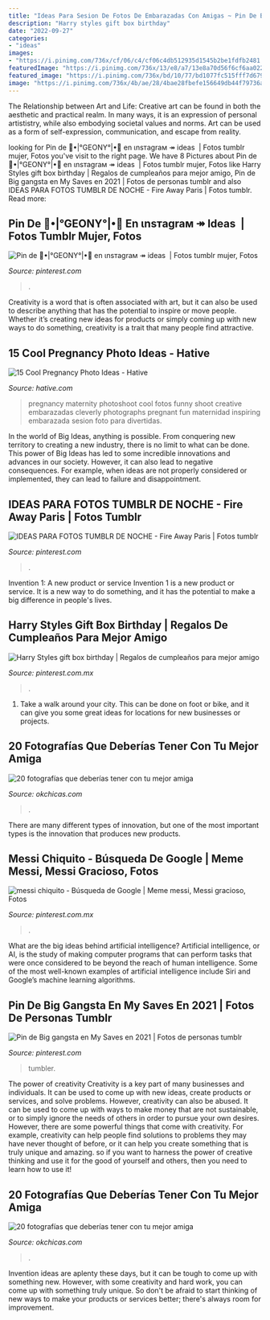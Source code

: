```yaml
---
title: "Ideas Para Sesion De Fotos De Embarazadas Con Amigas ~ Pin De Big Gangsta En My Saves En 2021"
description: "Harry styles gift box birthday"
date: "2022-09-27"
categories:
- "ideas"
images:
- "https://i.pinimg.com/736x/cf/06/c4/cf06c4db512935d1545b2be1fdfb2481.jpg"
featuredImage: "https://i.pinimg.com/736x/13/e8/a7/13e8a70d56f6cf6aa022a144b2b74332.jpg"
featured_image: "https://i.pinimg.com/736x/bd/10/77/bd1077fc515fff7d6795d22731f79007.jpg"
image: "https://i.pinimg.com/736x/4b/ae/28/4bae28fbefe156649db44f79736aed7e.jpg"
---
```



The Relationship between Art and Life:
Creative art can be found in both the aesthetic and practical realm. In many ways, it is an expression of personal artististry, while also embodying societal values and norms. Art can be used as a form of self-expression, communication, and escape from reality.

	

		
looking for Pin de 🧠•|°GEONY°|•🧠 en ιnѕтagraм ↠ ideas ️ | Fotos tumblr mujer, Fotos you've visit to the right page. We have 8 Pictures about Pin de 🧠•|°GEONY°|•🧠 en ιnѕтagraм ↠ ideas ️ | Fotos tumblr mujer, Fotos like Harry Styles gift box birthday | Regalos de cumpleaños para mejor amigo, Pin de Big gangsta en My Saves en 2021 | Fotos de personas tumblr and also IDEAS PARA FOTOS TUMBLR DE NOCHE - Fire Away Paris | Fotos tumblr. Read more:
		
    
## Pin De 🧠•|°GEONY°|•🧠 En ιnѕтagraм ↠ Ideas ️ | Fotos Tumblr Mujer, Fotos

<img loading=lazy src="https://i.pinimg.com/736x/13/e8/a7/13e8a70d56f6cf6aa022a144b2b74332.jpg" onerror="this.onerror=null;this.src='https://tse2.mm.bing.net/th?id=OIP.IQyuPPlNJYcb-Fz05zRkaQHaNK&amp;pid=15.1';" alt="Pin de 🧠•|°GEONY°|•🧠 en ιnѕтagraм ↠ ideas ️ | Fotos tumblr mujer, Fotos">

_Source: pinterest.com_

>. 

	

Creativity is a word that is often associated with art, but it can also be used to describe anything that has the potential to inspire or move people. Whether it’s creating new ideas for products or simply coming up with new ways to do something, creativity is a trait that many people find attractive.

    
## 15 Cool Pregnancy Photo Ideas - Hative

<img loading=lazy src="https://hative.com/wp-content/uploads/2014/11/pregnancy-photo-ideas/3-cool-pregnancy-photo-ideas.jpg" onerror="this.onerror=null;this.src='https://tse1.mm.bing.net/th?id=OIP.qHU2V3l28ZwLBin6MURl-AHaLY&amp;pid=15.1';" alt="15 Cool Pregnancy Photo Ideas - Hative">

_Source: hative.com_

>pregnancy maternity photoshoot cool fotos funny shoot creative embarazadas cleverly photographs pregnant fun maternidad inspiring embarazada sesion foto para divertidas. 

	

In the world of Big Ideas, anything is possible. From conquering new territory to creating a new industry, there is no limit to what can be done. This power of Big Ideas has led to some incredible innovations and advances in our society. However, it can also lead to negative consequences. For example, when ideas are not properly considered or implemented, they can lead to failure and disappointment.

    
## IDEAS PARA FOTOS TUMBLR DE NOCHE - Fire Away Paris | Fotos Tumblr

<img loading=lazy src="https://i.pinimg.com/736x/4b/ae/28/4bae28fbefe156649db44f79736aed7e.jpg" onerror="this.onerror=null;this.src='https://tse1.mm.bing.net/th?id=OIP.nfvz3b0qqQbuyzCC8gsgGAHaJ4&amp;pid=15.1';" alt="IDEAS PARA FOTOS TUMBLR DE NOCHE - Fire Away Paris | Fotos tumblr">

_Source: pinterest.com_

>. 

	

Invention 1: A new product or service
Invention 1 is a new product or service. It is a new way to do something, and it has the potential to make a big difference in people's lives.

    
## Harry Styles Gift Box Birthday | Regalos De Cumpleaños Para Mejor Amigo

<img loading=lazy src="https://i.pinimg.com/736x/cf/06/c4/cf06c4db512935d1545b2be1fdfb2481.jpg" onerror="this.onerror=null;this.src='https://tse1.mm.bing.net/th?id=OIP.985ITnsxwKgEUfx8HnhIcAHaJ3&amp;pid=15.1';" alt="Harry Styles gift box birthday | Regalos de cumpleaños para mejor amigo">

_Source: pinterest.com.mx_

>. 

	

1. Take a walk around your city. This can be done on foot or bike, and it can give you some great ideas for locations for new businesses or projects. 

    
## 20 Fotografías Que Deberías Tener Con Tu Mejor Amiga

<img loading=lazy src="https://www.okchicas.com/wp-content/uploads/2016/01/23-fotos-que-debes-hacer-con-tu-mejor-amiga-12.jpg" onerror="this.onerror=null;this.src='https://tse1.mm.bing.net/th?id=OIP.o1An_TuotFmYGuVQFsS3uAHaEd&amp;pid=15.1';" alt="20 fotografías que deberías tener con tu mejor amiga">

_Source: okchicas.com_

>. 

	

There are many different types of innovation, but one of the most important types is the innovation that produces new products.

    
## Messi Chiquito - Búsqueda De Google | Meme Messi, Messi Gracioso, Fotos

<img loading=lazy src="https://i.pinimg.com/736x/bd/10/77/bd1077fc515fff7d6795d22731f79007.jpg" onerror="this.onerror=null;this.src='https://tse3.mm.bing.net/th?id=OIP.SvEzOkhyizxwcxvdBjAwmAAAAA&amp;pid=15.1';" alt="messi chiquito - Búsqueda de Google | Meme messi, Messi gracioso, Fotos">

_Source: pinterest.com.mx_

>. 

	

What are the big ideas behind artificial intelligence?
Artificial intelligence, or AI, is the study of making computer programs that can perform tasks that were once considered to be beyond the reach of human intelligence. Some of the most well-known examples of artificial intelligence include Siri and Google’s machine learning algorithms.

    
## Pin De Big Gangsta En My Saves En 2021 | Fotos De Personas Tumblr

<img loading=lazy src="https://i.pinimg.com/originals/f0/77/f0/f077f0ac1e0d70cc87870191bafa1e03.jpg" onerror="this.onerror=null;this.src='https://tse4.mm.bing.net/th?id=OIP.O0wLyEeiQsBb0SHRvWQTBgHaNK&amp;pid=15.1';" alt="Pin de Big gangsta en My Saves en 2021 | Fotos de personas tumblr">

_Source: pinterest.com_

>tumbler. 

	

The power of creativity
Creativity is a key part of many businesses and individuals. It can be used to come up with new ideas, create products or services, and solve problems. However, creativity can also be abused. It can be used to come up with ways to make money that are not sustainable, or to simply ignore the needs of others in order to pursue your own desires. However, there are some powerful things that come with creativity. For example, creativity can help people find solutions to problems they may have never thought of before, or it can help you create something that is truly unique and amazing. so if you want to harness the power of creative thinking and use it for the good of yourself and others, then you need to learn how to use it!

    
## 20 Fotografías Que Deberías Tener Con Tu Mejor Amiga

<img loading=lazy src="http://www.okchicas.com/wp-content/uploads/2016/01/23-fotos-que-debes-hacer-con-tu-mejor-amiga-13.jpg" onerror="this.onerror=null;this.src='https://tse2.mm.bing.net/th?id=OIP.fP62cgguu8yoxYqAMHVrygHaKn&amp;pid=15.1';" alt="20 fotografías que deberías tener con tu mejor amiga">

_Source: okchicas.com_

>. 

	

Invention ideas are aplenty these days, but it can be tough to come up with something new. However, with some creativity and hard work, you can come up with something truly unique. So don't be afraid to start thinking of new ways to make your products or services better; there's always room for improvement.

